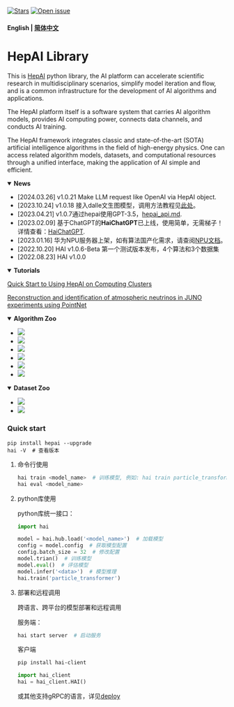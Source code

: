 [![Stars](https://img.shields.io/github/stars/zhangzhengde0225/CDNet)](
https://github.com/zhangzhengde0225/hai)
[![Open issue](https://img.shields.io/github/issues/zhangzhengde0225/CDNet)](
https://github.com/zhangzhengde0225/hai/issues)
<!-- [![Datasets](https://img.shields.io/static/v1?label=Download&message=datasets&color=green)](
https://github.com/zhangzhengde0225/CDNet/blob/master/docs/DATASETS.md)
[![Datasets](https://img.shields.io/static/v1?label=Download&message=source_code&color=orange)](
https://github.com/zhangzhengde0225/CDNet/archive/refs/heads/master.zip) -->

#### English | [简体中文](https://github.com/zhangzhengde0225/hai/blob/main/docs/readme_zh_cn.md)

# HepAI Library
This is [HepAI](https://ai.ihep.ac.cn) python library, the AI platform can accelerate scientific research in multidisciplinary scenarios, simplify model iteration and flow, and is a common infrastructure for the development of AI algorithms and applications.

The HepAI platform itself is a software system that carries AI algorithm models, provides AI computing power, connects data channels, and conducts AI training.

The HepAI framework integrates classic and state-of-the-art (SOTA) artificial intelligence algorithms in the field of high-energy physics. One can access related algorithm models, datasets, and computational resources through a unified interface, making the application of AI simple and efficient.

<details open>
<summary><b>News</b></summary>

+ [2024.03.26] v1.0.21 Make LLM request like OpenAI via HepAI object.
+ [2023.10.24] v1.0.18 接入dalle文生图模型，调用方法教程见[此处](https://note.ihep.ac.cn/s/EG60U1Rtf)。
+ [2023.04.21] v1.0.7通过hepai使用GPT-3.5，[hepai_api.md](docs/hepai_api.md).
+ [2023.02.09] 基于ChatGPT的**HaiChatGPT**已上线，使用简单，无需梯子！详情查看：[HaiChatGPT](https://code.ihep.ac.cn/zdzhang/haichatgpt).
+ [2023.01.16] 华为NPU服务器上架，如有算法国产化需求，请查阅[NPU文档](docs/computing_power/npu_power_doc.md)。
+ [2022.10.20] HAI v1.0.6-Beta 第一个测试版本发布，4个算法和3个数据集
+ [2022.08.23] HAI v1.0.0
</details>

<details open>
<summary><b>Tutorials</b></summary>

[Quick Start to Using HepAI on Computing Clusters](docs/quickstart_hpc.md)

[Reconstruction and identification of atmospheric neutrinos in JUNO experiments using PointNet](https://code.ihep.ac.cn/zhangyiyu/pointnet)

</details>

<details open>
<summary><b>Algorithm Zoo</b></summary>
<a href="https://code.ihep.ac.cn/zdzhang/hai/-/blob/main/docs/model_zoo.md">
    <ul>
    <li>
    <img src="https://img.shields.io/static/v1?style=social&label=粒子物理&message=4 online, 3 TODO">
    <li>
    <img src="https://img.shields.io/static/v1?style=social&label=天体物理&message=1 TODO">
    <li>
    <img src="https://img.shields.io/static/v1?style=social&label=同步辐射&message=2 TODO">
    <li>
    <img src="https://img.shields.io/static/v1?style=social&label=中子物理&message=0">
    <li>
    <img src="https://img.shields.io/static/v1?style=social&label=通用神经网络&message=2 online, 5 TODO">
    <li>
    <img src="https://img.shields.io/static/v1?style=social&label=经典机器学习&message=TODO">
    </ul>
    </a>
    
</details>

<details open>
<summary><b>Dataset Zoo</b></summary>
<a href="https://code.ihep.ac.cn/zdzhang/hai/-/blob/main/docs/datasets.md">
<ul>
<li>
    <img src="https://img.shields.io/static/v1?style=social&label=粒子物理&message=3 available, 10+ TODO">
    <li>
    <img src="https://img.shields.io/static/v1?style=social&label=CV&message=1 available">
    </a>
</details>


### Quick start
```
pip install hepai --upgrade
hai -V  # 查看版本
```

1. 命令行使用

    ```bash
    hai train <model_name>  # 训练模型, 例如: hai train particle_transformer
    hai eval <model_name>
    ```

2. python库使用

    python库统一接口：
    ```python
    import hai
    
    model = hai.hub.load('<model_name>')  # 加载模型
    config = model.config  # 获取模型配置
    config.batch_size = 32  # 修改配置
    model.trian()  # 训练模型
    model.eval()  # 评估模型
    model.infer('<data>')  # 模型推理
    hai.train('particle_transformer')
    ```

3. 部署和远程调用

    跨语言、跨平台的模型部署和远程调用

    服务端：
    ```bash
    hai start server  # 启动服务
    ```
    客户端
    ```bash
    pip install hai-client
    ```
    ```python
    import hai_client
    hai = hai_client.HAI()
    ```
    或其他支持gRPC的语言，详见[deploy](docs/deploy.md)
